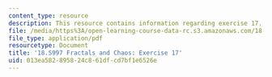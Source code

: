 ```yaml
---
content_type: resource
description: This resource contains information regarding exercise 17.
file: /media/https%3A/open-learning-course-data-rc.s3.amazonaws.com/18-s997-introduction-to-matlab-programming-fall-2011/013ea582895824c861dfcd7bf1e6526e_MIT18_S997F11_Exercise_17.pdf
file_type: application/pdf
resourcetype: Document
title: '18.S997 Fractals and Chaos: Exercise 17'
uid: 013ea582-8958-24c8-61df-cd7bf1e6526e
---
```

